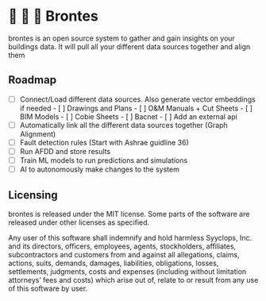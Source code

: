# 🧠 🤖 🏢 Brontes

brontes is an open source system to gather and gain insights on your buildings data. It will pull all your different data sources together and align them

## Roadmap

- [ ] Connect/Load different data sources. Also generate vector embeddings if needed - [ ] Drawings and Plans - [ ] O&M Manuals + Cut Sheets - [ ] BIM Models - [ ] Cobie Sheets - [ ] Bacnet - [ ] Add an external api
- [ ] Automatically link all the different data sources together (Graph Alignment)
- [ ] Fault detection rules (Start with Ashrae guidline 36)
- [ ] Run AFDD and store results
- [ ] Train ML models to run predictions and simulations
- [ ] AI to autonomously make changes to the system

## Licensing

brontes is released under the MIT license. Some parts of the software are released under other licenses as specified.

Any user of this software shall indemnify and hold harmless Syyclops, Inc. and its directors, officers, employees, agents, stockholders, affiliates, subcontractors and customers from and against all allegations, claims, actions, suits, demands, damages, liabilities, obligations, losses, settlements, judgments, costs and expenses (including without limitation attorneys’ fees and costs) which arise out of, relate to or result from any use of this software by user.

